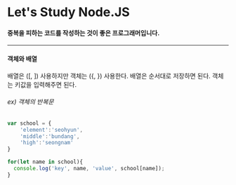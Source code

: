 # Let's Study Node.JS

#### 중복을 피하는 코드를 작성하는 것이 좋은 프로그래머입니다.

-----------

#### 객체와 배열
배열은 ([, ]) 사용하지만 객체는 ({, }) 사용한다.
배열은 순서대로 저장하면 된다. 객체는 키값을 입력해주면 된다.

###### ex) 객체의 반복문
```javascript
var school = {
    'element':'seohyun',
    'middle':'bundang',
    'high':'seongnam'
}

for(let name in school){
  console.log('key', name, 'value', school[name]);
}
```
